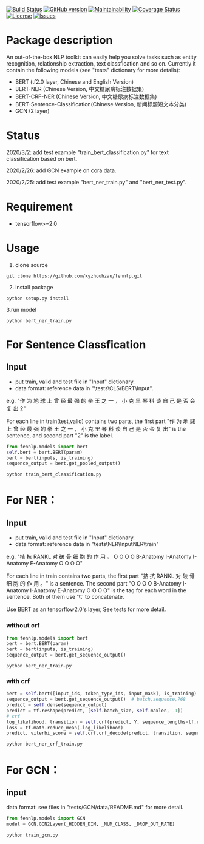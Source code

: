 [![Build Status](https://travis-ci.org/kyzhouhzau/fennlp.svg?branch=master)](https://travis-ci.org/kyzhouhzau/fennlp/branches)
[![GitHub version](https://badge.fury.io/gh/kyzhouhzau%2Ffennlp.svg)](https://badge.fury.io/gh/kyzhouhzau%2Ffennlp)
[![Maintainability](https://api.codeclimate.com/v1/badges/d587092245542684c80b/maintainability)](https://codeclimate.com/github/kyzhouhzau/fennlp/maintainability)
[![Coverage Status](https://coveralls.io/repos/github/kyzhouhzau/fennlp/badge.svg?branch=master)](https://coveralls.io/github/kyzhouhzau/fennlp?branch=master)
[![License](https://img.shields.io/github/license/kyzhouhzau/fennlp)](https://github.com/kyzhouhzau/fennlp/blob/master/LICENSE)
[![Issues](https://img.shields.io/github/issues/kyzhouhzau/fennlp)](https://github.com/kyzhouhzau/fennlp/issues)




# Package description
An out-of-the-box NLP toolkit can easily help you solve tasks such as
entity recognition, relationship extraction, text classfication and so on.
Currently it contain the following models (see "tests" dictionary for more details):
* BERT (tf2.0 layer, Chinese and English Version)
* BERT-NER (Chinese Version, 中文糖尿病标注数据集)
* BERT-CRF-NER (Chinese Version, 中文糖尿病标注数据集)
* BERT-Sentence-Classification(Chinese Version, 新闻标题短文本分类)
* GCN (2 layer)

# Status
2020/3/2: add test example "train_bert_classification.py" for text classification based on bert.

2020/2/26: add GCN example on cora data.

2020/2/25: add test example "bert_ner_train.py" and "bert_ner_test.py".


# Requirement
* tensorflow>=2.0

# Usage
1. clone source
```
git clone https://github.com/kyzhouhzau/fennlp.git
```
2. install package
```
python setup.py install
```
3.run model
```
python bert_ner_train.py
```
# For Sentence Classfication

## Input
* put train, valid and test file in "Input" dictionary.
* data format: reference data in "\tests\CLS\BERT\Input".

e.g. "作 为 地 球 上 曾 经 最 强 的 拳 王 之 一 ， 小 克 里 琴 科 谈 自 己 是 否 会 复 出    2"

For each line in train(test,valid) contains two parts, the first part "作 为 地 球 上 曾 经 最 强 的 拳 王 之 一 ，
小 克 里 琴 科 谈 自 己 是 否 会 复 出" is the sentence, and second part "2" is the label.

```python
from fennlp.models import bert
self.bert = bert.BERT(param)
bert = bert(inputs, is_training)
sequence_output = bert.get_pooled_output()
```

``` 
python train_bert_classification.py
```
# For NER：

## Input
* put train, valid and test file in "Input" dictionary.
* data format: reference data in  "tests\NER\InputNER\train"

e.g. "拮 抗 RANKL 对 破 骨 细 胞 的 作 用 。	O O O O B-Anatomy I-Anatomy I-Anatomy E-Anatomy O O O O"

For each line in train contains two parts, the first part "拮 抗 RANKL 对 破 骨 细 胞 的 作 用 。" is a sentence.
The second part "O O O O B-Anatomy I-Anatomy I-Anatomy E-Anatomy O O O O" is the tag for each word in the sentence.
Both of them use '\t' to concatenate.

Use BERT as an tensorflow2.0's layer, See tests for more detail。

### without crf

```python
from fennlp.models import bert
bert = bert.BERT(param)
bert = bert(inputs, is_training)
sequence_output = bert.get_sequence_output()
```

```
python bert_ner_train.py
```

### with crf
```python
bert = self.bert([input_ids, token_type_ids, input_mask], is_training)
sequence_output = bert.get_sequence_output()  # batch,sequence,768
predict = self.dense(sequence_output)
predict = tf.reshape(predict, [self.batch_size, self.maxlen, -1])
# crf
log_likelihood, transition = self.crf(predict, Y, sequence_lengths=tf.reduce_sum(input_mask, 1))
loss = tf.math.reduce_mean(-log_likelihood)
predict, viterbi_score = self.crf.crf_decode(predict, transition, sequence_length=tf.reduce_sum(input_mask, 1))
```

```
python bert_ner_crf_train.py
```

# For GCN：

## input
data format: see files in "tests/GCN/data/README.md" for more detail.


```python
from fennlp.models import GCN
model = GCN.GCN2Layer(_HIDDEN_DIM, _NUM_CLASS, _DROP_OUT_RATE)
```

```
python train_gcn.py
```







